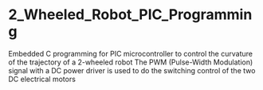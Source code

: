 # 2_Wheeled_Robot_PIC_Programming
Embedded C programming for PIC microcontroller to control the curvature of the trajectory of a 2-wheeled robot
The PWM (Pulse-Width Modulation) signal with a DC power driver is used to do the switching control of the two DC electrical motors
